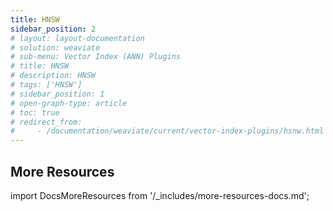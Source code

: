 ```yaml
---
title: HNSW
sidebar_position: 2
# layout: layout-documentation
# solution: weaviate
# sub-menu: Vector Index (ANN) Plugins
# title: HNSW
# description: HNSW
# tags: ['HNSW']
# sidebar_position: 1
# open-graph-type: article
# toc: true
# redirect_from:
#     - /documentation/weaviate/current/vector-index-plugins/hsnw.html
---
```


## More Resources

import DocsMoreResources from '/_includes/more-resources-docs.md';

<DocsMoreResources />

